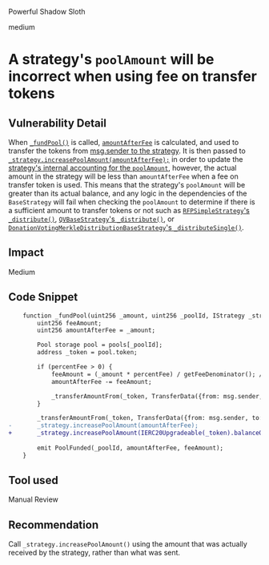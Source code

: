 Powerful Shadow Sloth

medium

# A strategy's `poolAmount` will be incorrect when using fee on transfer tokens

## Vulnerability Detail

When [`_fundPool()`](https://github.com/allo-protocol/allo-v2/blob/851571c27df5c16f6586ece2a1cb6fd0acf04ec9/contracts/core/Allo.sol#L502) is called, [`amountAfterFee`](https://github.com/allo-protocol/allo-v2/blob/851571c27df5c16f6586ece2a1cb6fd0acf04ec9/contracts/core/Allo.sol#L504) is calculated, and used to transfer the tokens from [msg.sender to the strategy](https://github.com/allo-protocol/allo-v2/blob/851571c27df5c16f6586ece2a1cb6fd0acf04ec9/contracts/core/Allo.sol#L516).  It is then passed to [`_strategy.increasePoolAmount(amountAfterFee);`](https://github.com/allo-protocol/allo-v2/blob/851571c27df5c16f6586ece2a1cb6fd0acf04ec9/contracts/core/Allo.sol#L517) in order to update the [strategy's internal accounting for the `poolAmount`](https://github.com/allo-protocol/allo-v2/blob/851571c27df5c16f6586ece2a1cb6fd0acf04ec9/contracts/strategies/BaseStrategy.sol#L155), however, the actual amount in the strategy will be less than `amountAfterFee` when a fee on transfer token is used.  This means that the strategy's `poolAmount` will be greater than its actual balance, and any logic in the dependencies of the `BaseStrategy` will fail when checking the `poolAmount` to determine if there is a sufficient amount to transfer tokens or not such as [`RFPSimpleStrategy`'s `_distribute()`](https://github.com/allo-protocol/allo-v2/blob/main/contracts/strategies/rfp-simple/RFPSimpleStrategy.sol#L438-L439), [`QVBaseStrategy`'s `_distribute()`](https://github.com/allo-protocol/allo-v2/blob/851571c27df5c16f6586ece2a1cb6fd0acf04ec9/contracts/strategies/qv-base/QVBaseStrategy.sol#L448), or [`DonationVotingMerkleDistributionBaseStrategy`'s `_distributeSingle()`](https://github.com/allo-protocol/allo-v2/blob/main/contracts/strategies/donation-voting-merkle-base/DonationVotingMerkleDistributionBaseStrategy.sol#L790-L793).

## Impact

Medium

## Code Snippet

```diff
    function _fundPool(uint256 _amount, uint256 _poolId, IStrategy _strategy) internal {
        uint256 feeAmount;
        uint256 amountAfterFee = _amount;

        Pool storage pool = pools[_poolId];
        address _token = pool.token;

        if (percentFee > 0) {
            feeAmount = (_amount * percentFee) / getFeeDenominator(); // @audit-issue - can always ensure this rounds down and never pay the fee
            amountAfterFee -= feeAmount;

            _transferAmountFrom(_token, TransferData({from: msg.sender, to: treasury, amount: feeAmount}));
        }

        _transferAmountFrom(_token, TransferData({from: msg.sender, to: address(_strategy), amount: amountAfterFee}));
-       _strategy.increasePoolAmount(amountAfterFee);
+       _strategy.increasePoolAmount(IERC20Upgradeable(_token).balanceOf(address(_strategy));
      
        emit PoolFunded(_poolId, amountAfterFee, feeAmount);
    }
```


## Tool used

Manual Review

## Recommendation

Call `_strategy.increasePoolAmount()` using the amount that was actually received by the strategy, rather than what was sent.